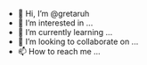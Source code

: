 - 👋 Hi, I’m @gretaruh
- 👀 I’m interested in ...
- 🌱 I’m currently learning ...
- 💞️ I’m looking to collaborate on ...
- 📫 How to reach me ...

<!---
gretaruh/gretaruh is a ✨ special ✨ repository because its `README.md` (this file) appears on your GitHub profile.
You can click the Preview link to take a look at your changes.
--->
